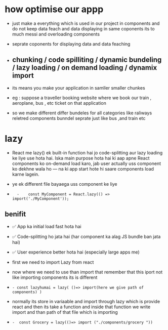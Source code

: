 # how optimise our appp

- just make a everything which is used in our project in components and do not keep data feach and data displaying in same coponents its to much messi and overloading components

- seprate coponents for displaying data and data feaching 

- ##  chunking / code spilliting / dynamic bundeling / lazy loading / on demand loading / dynamix import

- its means you make your application in samller smaller chunkes 
- eg :  suppose a traveller booking website  where we book our train , aeroplane, bus , etc ticket on that application 

- so we make different differ bundeles for all categories like raliways reletred components bunndel seprate just like bus ,and train etc 


# lazy 
- React me lazy() ek built-in function hai jo code-splitting aur lazy loading ke liye use hota hai. Iska main purpose hota hai ki aap apne React components ko on-demand load karo, jab user actually uss component ko dekhne wala ho — na ki app start hote hi saare components load karne lagein.

- ye ek different file bayaega uss component ke liye 

-       -    const MyComponent = React.lazy(() => import('./MyComponent'));

## benifit
- ✅ App ka initial load fast hota hai

- ✅ Code-splitting ho jata hai (har component ka alag JS bundle ban jata hai)

- ✅ User experience better hota hai (especially large apps me)


- first we need to import Lazy from react 
- now where we need to use than import that remember that this iport not like importing components its is different 
 
 -     - const lazyhumai = lazy( ()=> import(here we give path of components) )

 - normally its store in variaable and import through lazy which is provide react and then its take a function and inside that function we write import and than path of that file which is importing

 -     -  const Grocery = lazy(()=> import ("./components/grocery "))
